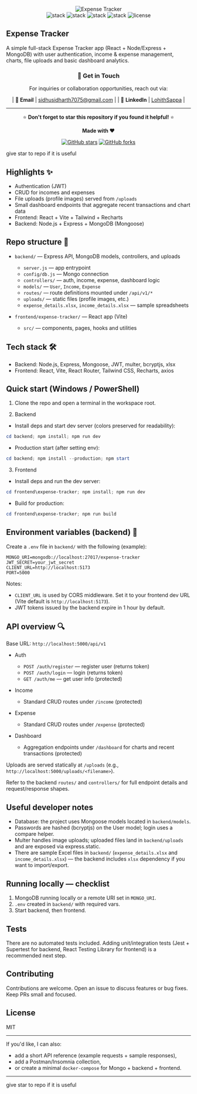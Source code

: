 <!-- prettier-ignore -->
<p align="center">
  <img alt="Expense Tracker" src="https://img.shields.io/badge/Expense%20Tracker-🚀-7F00FF?style=for-the-badge&logo=appveyor" />
  <br />
  <img alt="stack" src="https://img.shields.io/badge/React-17.x-61DAFB?logo=react&logoColor=white&style=flat-square" />
  <img alt="stack" src="https://img.shields.io/badge/Node.js-18.x-539E43?logo=node.js&logoColor=white&style=flat-square" />
  <img alt="stack" src="https://img.shields.io/badge/MongoDB-6.x-4EA94B?logo=mongodb&logoColor=white&style=flat-square" />
  <img alt="stack" src="https://img.shields.io/badge/Vite-4.x-646CFF?logo=vite&logoColor=white&style=flat-square" />
  <img alt="license" src="https://img.shields.io/badge/License-MIT-brightgreen?style=flat-square" />
</p>

## Expense Tracker

A simple full-stack Expense Tracker app (React + Node/Express + MongoDB) with user authentication, income & expense management, charts, file uploads and basic dashboard analytics.


<div align="center">

### 🤝 Get in Touch

For inquiries or collaboration opportunities, reach out via:

</div>

<div align="center">

| 📧 **Email** | [sidhusidharth7075@gmail.com](mailto:sidhusidharth7075@gmail.com) |
| 💼 **LinkedIn** | [LohithSappa](https://www.linkedin.com/in/lohith-sappa-aab07629a/) |

</div>

---

<div align="center">

⭐ **Don't forget to star this repository if you found it helpful!** ⭐

**Made with ❤️**

[![GitHub stars](https://img.shields.io/github/stars/sidhusidharth7075/expense-tracker?style=social&label=Star)](https://github.com/sidhusidharth7075/expense-tracker)
[![GitHub forks](https://img.shields.io/github/forks/sidhusidharth7075/expense-tracker?style=social&label=Fork)](https://github.com/sidhusidharth7075/expense-tracker)

</div>

give star to repo if it is useful
## Highlights ✨

- Authentication (JWT)
- CRUD for incomes and expenses
- File uploads (profile images) served from `/uploads`
- Small dashboard endpoints that aggregate recent transactions and chart data
- Frontend: React + Vite + Tailwind + Recharts
- Backend: Node.js + Express + MongoDB (Mongoose)

## Repo structure 📁

- `backend/` — Express API, MongoDB models, controllers, and uploads
  - `server.js` — app entrypoint
  - `config/db.js` — Mongo connection
  - `controllers/` — auth, income, expense, dashboard logic
  - `models/` — `User`, `Income`, `Expense`
  - `routes/` — route definitions mounted under `/api/v1/*`
  - `uploads/` — static files (profile images, etc.)
  - `expense_details.xlsx`, `income_details.xlsx` — sample spreadsheets

- `frontend/expense-tracker/` — React app (Vite)
  - `src/` — components, pages, hooks and utilities

## Tech stack 🛠️

- Backend: Node.js, Express, Mongoose, JWT, multer, bcryptjs, xlsx
- Frontend: React, Vite, React Router, Tailwind CSS, Recharts, axios

## Quick start (Windows / PowerShell)

1) Clone the repo and open a terminal in the workspace root.

2) Backend

  - Install deps and start dev server (colors preserved for readability):

```powershell
cd backend; npm install; npm run dev
```

  - Production start (after setting env):

```powershell
cd backend; npm install --production; npm start
```

3) Frontend

  - Install deps and run the dev server:

```powershell
cd frontend\expense-tracker; npm install; npm run dev
```

  - Build for production:

```powershell
cd frontend\expense-tracker; npm run build
```

## Environment variables (backend) 🔑

Create a `.env` file in `backend/` with the following (example):

```
MONGO_URI=mongodb://localhost:27017/expense-tracker
JWT_SECRET=your_jwt_secret
CLIENT_URL=http://localhost:5173
PORT=5000
```

Notes:
- `CLIENT_URL` is used by CORS middleware. Set it to your frontend dev URL (Vite default is `http://localhost:5173`).
- JWT tokens issued by the backend expire in 1 hour by default.

## API overview 🔍

Base URL: `http://localhost:5000/api/v1`

- Auth
  - `POST /auth/register` — register user (returns token)
  - `POST /auth/login` — login (returns token)
  - `GET /auth/me` — get user info (protected)

- Income
  - Standard CRUD routes under `/income` (protected)

- Expense
  - Standard CRUD routes under `/expense` (protected)

- Dashboard
  - Aggregation endpoints under `/dashboard` for charts and recent transactions (protected)

Uploads are served statically at `/uploads` (e.g., `http://localhost:5000/uploads/<filename>`).

Refer to the backend `routes/` and `controllers/` for full endpoint details and request/response shapes.

## Useful developer notes

- Database: the project uses Mongoose models located in `backend/models`.
- Passwords are hashed (bcryptjs) on the User model; login uses a compare helper.
- Multer handles image uploads; uploaded files land in `backend/uploads` and are exposed via express.static.
- There are sample Excel files in `backend/` (`expense_details.xlsx` and `income_details.xlsx`) — the backend includes `xlsx` dependency if you want to import/export.

## Running locally — checklist

1. MongoDB running locally or a remote URI set in `MONGO_URI`.
2. `.env` created in `backend/` with required vars.
3. Start backend, then frontend.

## Tests

There are no automated tests included. Adding unit/integration tests (Jest + Supertest for backend, React Testing Library for frontend) is a recommended next step.

## Contributing

Contributions are welcome. Open an issue to discuss features or bug fixes. Keep PRs small and focused.

## License

MIT

---

If you'd like, I can also:
- add a short API reference (example requests + sample responses),
- add a Postman/Insomnia collection,
- or create a minimal `docker-compose` for Mongo + backend + frontend.

---

give star to repo if it is useful
